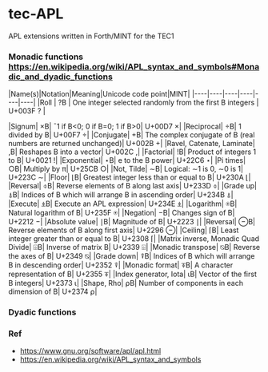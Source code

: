 # tec-APL
APL extensions written in Forth/MINT for the TEC1


### Monadic functions https://en.wikipedia.org/wiki/APL_syntax_and_symbols#Monadic_and_dyadic_functions

|Name(s)|Notation|Meaning|Unicode code point|MINT|
|----|----|----|----|----|----|
|Roll | ?B | One integer selected randomly from the first B integers | U+003F ? |

|Signum| ×B| ¯1 if B<0; 0 if B=0; 1 if B>0| U+00D7 ×|
|Reciprocal| ÷B| 1 divided by B| U+00F7 ÷|
|Conjugate| +B| The complex conjugate of B (real numbers are returned unchanged)| U+002B +|
|Ravel, Catenate, Laminate| ,B| Reshapes B into a vector| U+002C ,|
|Factorial| !B| Product of integers 1 to B| U+0021 !|
|Exponential| ⋆B| e to the B power| U+22C6 ⋆|
|Pi times| ○B| Multiply by π| U+25CB ○|
|Not, Tilde| ∼B| Logical: ∼1 is 0, ∼0 is 1| U+223C ∼|
|Floor| ⌊B| Greatest integer less than or equal to B| U+230A ⌊|
|Reversal| ⌽B| Reverse elements of B along last axis| U+233D ⌽|
|Grade up| ⍋B| Indices of B which will arrange B in ascending order| U+234B ⍋|
|Execute| ⍎B| Execute an APL expression| U+234E ⍎|
|Logarithm| ⍟B| Natural logarithm of B| U+235F ⍟|
|Negation| −B| Changes sign of B| U+2212 −|
|Absolute value| ∣B| Magnitude of B| U+2223 ∣|
|Reversal| ⊖B| Reverse elements of B along first axis| U+2296 ⊖|
|Ceiling| ⌈B| Least integer greater than or equal to B| U+2308 ⌈|
|Matrix inverse, Monadic Quad Divide| ⌹B| Inverse of matrix B| U+2339 ⌹|
|Monadic transpose| ⍉B| Reverse the axes of B| U+2349 ⍉|
|Grade down| ⍒B| Indices of B which will arrange B in descending order| U+2352 ⍒|
|Monadic format| ⍕B| A character representation of B| U+2355 ⍕|
|Index generator, Iota| ⍳B| Vector of the first B integers| U+2373 ⍳|
|Shape, Rho| ⍴B| Number of components in each dimension of B| U+2374 ⍴|



### Dyadic functions





### Ref
- https://www.gnu.org/software/apl/apl.html
- https://en.wikipedia.org/wiki/APL_syntax_and_symbols

